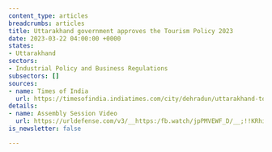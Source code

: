 ```yaml
---
content_type: articles
breadcrumbs: articles
title: Uttarakhand government approves the Tourism Policy 2023
date: 2023-03-22 04:00:00 +0000
states:
- Uttarakhand
sectors:
- Industrial Policy and Business Regulations
subsectors: []
sources:
- name: Times of India
  url: https://timesofindia.indiatimes.com/city/dehradun/uttarakhand-to-give-capital-subsidy-of-up-to-50-for-investment-in-tourism-sector/articleshow/98718370.cms
details:
- name: Assembly Session Video
  url: https://urldefense.com/v3/__https:/fb.watch/jpPMVEWF_D/__;!!KRhing!a0yDbtBi0SlnDQB8dIs0s2FwXceYIxctIvrxAanwOvQ2tgoCpnnaRqUfJAurhdm-ZyuoGk64p3QKIfAFj8fV$
is_newsletter: false

---
```

